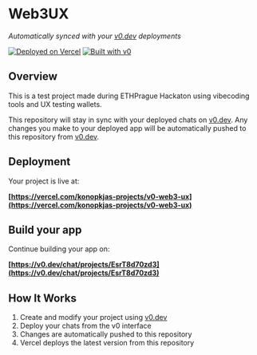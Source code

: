 # Web3UX

*Automatically synced with your [v0.dev](https://v0.dev) deployments*

[![Deployed on Vercel](https://img.shields.io/badge/Deployed%20on-Vercel-black?style=for-the-badge&logo=vercel)](https://vercel.com/konopkjas-projects/v0-web3-ux)
[![Built with v0](https://img.shields.io/badge/Built%20with-v0.dev-black?style=for-the-badge)](https://v0.dev/chat/projects/EsrT8d70zd3)

## Overview

This is a test project made during ETHPrague Hackaton using vibecoding tools and UX testing wallets.

This repository will stay in sync with your deployed chats on [v0.dev](https://v0.dev).
Any changes you make to your deployed app will be automatically pushed to this repository from [v0.dev](https://v0.dev).

## Deployment

Your project is live at:

**[https://vercel.com/konopkjas-projects/v0-web3-ux](https://vercel.com/konopkjas-projects/v0-web3-ux)**

## Build your app

Continue building your app on:

**[https://v0.dev/chat/projects/EsrT8d70zd3](https://v0.dev/chat/projects/EsrT8d70zd3)**

## How It Works

1. Create and modify your project using [v0.dev](https://v0.dev)
2. Deploy your chats from the v0 interface
3. Changes are automatically pushed to this repository
4. Vercel deploys the latest version from this repository

